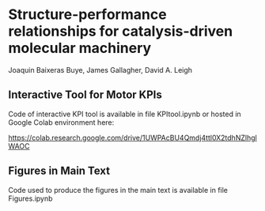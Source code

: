 # Structure-performance relationships for catalysis-driven molecular machinery

Joaquin Baixeras Buye, James Gallagher, David A. Leigh

## Interactive Tool for Motor KPIs

Code of interactive KPI tool is available in file KPItool.ipynb or hosted in Google Colab environment here: 

https://colab.research.google.com/drive/1UWPAcBU4Qmdj4ttl0X2tdhNZlhglWAOC

## Figures in Main Text

Code used to produce the figures in the main text is available in file Figures.ipynb
